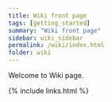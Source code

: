 ```yaml
---
title: Wiki front page
tags: [getting_started]
summary: "Wiki front page"
sidebar: wiki_sidebar
permalink: /wiki/index.html
folder: wiki
---
```


Welcome to Wiki page.

{% include links.html %}

